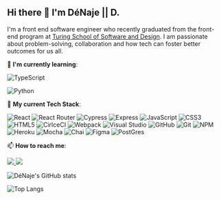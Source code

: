 ## Hi there 👋 I'm DéNaje ||  D.

I'm a front end software engineer who recently graduated from the front-end program at [Turing School of Software and Design](https://turing.edu/). I am passionate about problem-solving, collaboration and how tech can foster better outcomes for us all.

🌱 **I'm currently learning**: 

![TypeScript](https://img.shields.io/badge/typescript-%23007ACC.svg?style=for-the-badge&logo=typescript&logoColor=white)

![Python](https://img.shields.io/badge/python%20-%2314354C.svg?&style=for-the-badge&logo=python&logoColor=white)

🌴 **My current Tech Stack**:

![React](https://img.shields.io/badge/react-%2320232a.svg?style=for-the-badge&logo=react&logoColor=%2361DAFB)
![React Router](https://img.shields.io/badge/React_Router-CA4245?style=for-the-badge&logo=react-router&logoColor=white)
![Cypress](https://img.shields.io/badge/-cypress-%23E5E5E5?style=for-the-badge&logo=cypress&logoColor=058a5e)
![Express](https://img.shields.io/badge/Express.js-404D59?style=for-the-badge)
![JavaScript](https://img.shields.io/badge/javascript-%23323330.svg?style=for-the-badge&logo=javascript&logoColor=%23F7DF1E)
![CSS3](https://img.shields.io/badge/css3-%231572B6.svg?style=for-the-badge&logo=css3&logoColor=white)
![HTML5](https://img.shields.io/badge/html5-%23E34F26.svg?style=for-the-badge&logo=html5&logoColor=white)
![CirlceCI](https://img.shields.io/badge/CIRCLECI%20-%23161616.svg?&style=for-the-badge&logo=circleci&logoColor=white)
![Webpack](https://img.shields.io/badge/webpack-%238DD6F9.svg?style=for-the-badge&logo=webpack&logoColor=black)
![Visual Studio](https://img.shields.io/badge/Visual%20Studio-5C2D91.svg?style=for-the-badge&logo=visual-studio&logoColor=white)
![GitHub](https://img.shields.io/badge/github-%23121011.svg?style=for-the-badge&logo=github&logoColor=white)
![Git](https://img.shields.io/badge/git-%23F05033.svg?style=for-the-badge&logo=git&logoColor=white)
![NPM](https://img.shields.io/badge/NPM-%23000000.svg?style=for-the-badge&logo=npm&logoColor=white)
![Heroku](https://img.shields.io/badge/Heroku-430098?style=for-the-badge&logo=heroku&logoColor=white)
![Mocha](https://img.shields.io/badge/-mocha-%238D6748?style=for-the-badge&logo=mocha&logoColor=white)
![Chai](https://img.shields.io/badge/chai-A30701?style=for-the-badge&logo=chai&logoColor=white)
![Figma](https://img.shields.io/badge/figma%20-%23F24E1E.svg?&style=for-the-badge&logo=figma&logoColor=white)
![PostGres](https://img.shields.io/badge/postgres-%23316192.svg?&style=for-the-badge&logo=postgresql&logoColor=white)

📫 **How to reach me**:

<a href="mailto:denaje.ferguson@gmail.com">
  <img src="https://img.shields.io/badge/Gmail-D14836?style=for-the-badge&logo=gmail&logoColor=white" />
</a>
  
<a href="https://www.linkedin.com/in/denaje/">
  <img src="https://img.shields.io/badge/linkedin-%230077B5.svg?style=for-the-badge&logo=linkedin&logoColor=white" />
</a>
  
![DéNaje's GitHub stats](https://github-readme-stats.vercel.app/api?username=romeslayer&show_icons=true&theme=radical)
  
  
  
![Top Langs](https://github-readme-stats.vercel.app/api/top-langs/?username=romeslayer&layout=compact&theme=radical)



<!--
**Romeslayer/Romeslayer** is a ✨ _special_ ✨ repository because its `README.md` (this file) appears on your GitHub profile.

Here are some ideas to get you started:

- 🔭 I’m currently working on ...
- 🌱 I’m currently learning ...
- 👯 I’m looking to collaborate on ...
- 🤔 I’m looking for help with ...
- 💬 Ask me about ...
- 📫 How to reach me: ...
- 😄 Pronouns: ...
- ⚡ Fun fact: ...
-->
